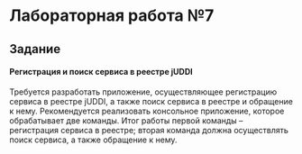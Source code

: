 # Лабораторная работа №7

## Задание 

#### **Регистрация и поиск сервиса в реестре jUDDI** 

Требуется разработать приложение, осуществляющее регистрацию сервиса в реестре jUDDI, а также поиск сервиса в реестре 
и обращение к нему. Рекомендуется реализовать консольное приложение, которое обрабатывает две команды. Итог работы 
первой команды – регистрация сервиса в реестре; вторая команда должна осуществлять поиск сервиса, а также 
обращение к нему.

